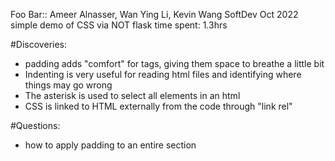 Foo Bar:: Ameer Alnasser, Wan Ying Li, Kevin Wang
SoftDev
Oct 2022
simple demo of CSS via NOT flask
time spent: 1.3hrs

#Discoveries:
* padding adds "comfort" for tags, giving them space to breathe a little bit
* Indenting is very useful for reading html files and identifying where things may go wrong
* The asterisk is used to select all elements in an html
* CSS is linked to HTML externally from the code through "link rel"

#Questions:
* how to apply padding to an entire section
